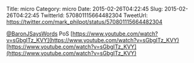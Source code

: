 Title: micro
Category: micro
Date: 2015-02-26T04:22:45
Slug: 2015-02-26T04:22:45
TwitterId: 570801115664482304
TweetUrl: https://twitter.com/mark_philpot/status/570801115664482304

[@BaronJSaysWords](https://twitter.com/BaronJSaysWords) PoS [https://www.youtube.com/watch?v=sGbgITz_KVY](https://www.youtube.com/watch?v=sGbgITz_KVY) [https://www.youtube.com/watch?v=sGbgITz_KVY](https://www.youtube.com/watch?v=sGbgITz_KVY)